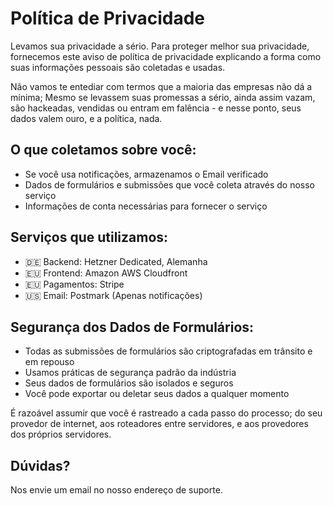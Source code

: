 # Política de Privacidade

Levamos sua privacidade a sério. Para proteger melhor sua privacidade, fornecemos este aviso de política de privacidade explicando a forma como suas informações pessoais são coletadas e usadas.

Não vamos te entediar com termos que a maioria das empresas não dá a mínima; Mesmo se levassem suas promessas a sério, ainda assim vazam, são hackeadas, vendidas ou entram em falência - e nesse ponto, seus dados valem ouro, e a política, nada.

## O que coletamos sobre você:

- Se você usa notificações, armazenamos o Email verificado
- Dados de formulários e submissões que você coleta através do nosso serviço
- Informações de conta necessárias para fornecer o serviço

## Serviços que utilizamos:

- 🇩🇪 Backend: Hetzner Dedicated, Alemanha
- 🇪🇺 Frontend: Amazon AWS Cloudfront
- 🇪🇺 Pagamentos: Stripe
- 🇺🇸 Email: Postmark (Apenas notificações)

## Segurança dos Dados de Formulários:

- Todas as submissões de formulários são criptografadas em trânsito e em repouso
- Usamos práticas de segurança padrão da indústria
- Seus dados de formulários são isolados e seguros
- Você pode exportar ou deletar seus dados a qualquer momento

É razoável assumir que você é rastreado a cada passo do processo; do seu provedor de internet, aos roteadores entre servidores, e aos provedores dos próprios servidores.

## Dúvidas?

Nos envie um email no nosso endereço de suporte.